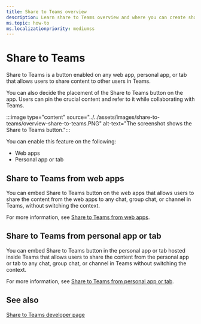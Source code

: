 ```yaml
---
title: Share to Teams overview
description: Learn share to Teams overview and where you can create share-to-teams button in the Teams apps and tab apps.
ms.topic: how-to
ms.localizationpriority: mediumss
---
```


# Share to Teams

Share to Teams is a button enabled on any web app, personal app, or tab that allows users to share content to other users in Teams.

You can also decide the placement of the Share to Teams button on the app. Users can pin the crucial content and refer to it while collaborating with Teams.

:::image type="content" source="../../assets/images/share-to-teams/overview-share-to-teams.PNG" alt-text="The screenshot shows the Share to Teams button.":::

You can enable this feature on the following:

* Web apps
* Personal app or tab

## Share to Teams from web apps

You can embed Share to Teams button on the web apps that allows users to share the content from the web apps to any chat, group chat, or channel in Teams, without switching the context.

For more information, see [Share to Teams from web apps](share-to-teams-from-web-apps.md).

## Share to Teams from personal app or tab

You can embed Share to Teams button in the personal app or tab hosted inside Teams that allows users to share the content from the personal app or tab to any chat, group chat, or channel in Teams without switching the context.

For more information, see [Share to Teams from personal app or tab](share-to-teams-from-personal-app-or-tab.md).

## See also

[Share to Teams developer page](https://developer.microsoft.com/microsoft-teams/share-to-teams#/)
